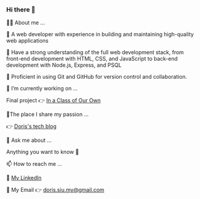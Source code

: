 ### Hi there 👋

<!--
**Doris-Siu/Doris-Siu** is a ✨ _special_ ✨ repository because its `README.md` (this file) appears on your GitHub profile.

Here are some ideas to get you started:

- 🔭 I’m currently working on ...
- 🌱 I’m currently learning ...
- 👯 I’m looking to collaborate on ...
- 🤔 I’m looking for help with ...
- 💬 Ask me about ...
- 📫 How to reach me: ...
- 😄 Pronouns: ...
- ⚡ Fun fact: ...
-->

👩‍🏫 About me ... 


🌻 A web developer with experience in building and maintaining high-quality web applications


🌻 Have a strong understanding of the full web development stack, from front-end development with HTML, CSS, and JavaScript to back-end development with Node.js, Express, and PSQL


🌻 Proficient in using Git and GitHub for version control and collaboration.






🔭 I’m currently working on ...


Final project 👉 [In a Class of Our Own](https://github.com/Doris-Siu/in-a-class-of-our-own "In a Class of Our Own")






🌱The place I share my passion ... 


👉 [Doris's tech blog](https://doris-techblog.vercel.app/ "Doris's tech blog") 






 💬 Ask me about ...
 
 
Anything you want to know 🙂 






📫 How to reach me ...


💛 [My LinkedIn](https://www.linkedin.com/in/doris-siu/ "My LinkedIn")


💛 My Email 👉 doris.siu.my@gmail.com

